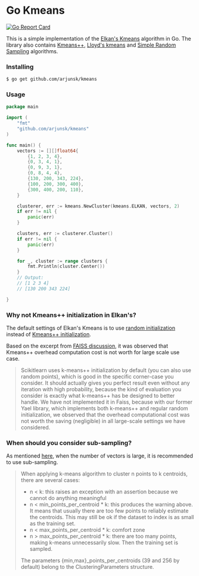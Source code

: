 # Go Kmeans

[![Go Report Card](https://goreportcard.com/badge/github.com/arjunsk/kmeans)](https://goreportcard.com/report/github.com/arjunsk/kmeans)

This is a simple implementation of the [Elkan's Kmeans](https://cdn.aaai.org/ICML/2003/ICML03-022.pdf)
algorithm in Go. The library also contains [Kmeans++](https://en.wikipedia.org/wiki/K-means%2B%2B),
[Lloyd's kmeans](https://en.wikipedia.org/wiki/K-means_clustering#Standard_algorithm_(naive_k-means)) and
[Simple Random Sampling](https://en.wikipedia.org/wiki/Simple_random_sample) algorithms.

### Installing

```sh
$ go get github.com/arjunsk/kmeans
```

### Usage

```go
package main

import (
	"fmt"
	"github.com/arjunsk/kmeans"
)

func main() {
	vectors := [][]float64{
		{1, 2, 3, 4},
		{0, 3, 4, 1},
		{0, 9, 3, 1},
		{0, 8, 4, 4},
		{130, 200, 343, 224},
		{100, 200, 300, 400},
		{300, 400, 200, 110},
	}

	clusterer, err := kmeans.NewCluster(kmeans.ELKAN, vectors, 2)
	if err != nil {
		panic(err)
	}

	clusters, err := clusterer.Cluster()
	if err != nil {
		panic(err)
	}

	for _, cluster := range clusters {
		fmt.Println(cluster.Center())
	}
	// Output:
	// [1 2 3 4]
	// [130 200 343 224]

}
```

### Why not Kmeans++ initialization in Elkan's?

The default settings of Elkan's Kmeans is to use [random initialization](/initializer/random.go)
instead of  [Kmeans++ initialization](/initializer/kmeans_plus_plus.go).

Based on the excerpt
from [FAISS discussion](https://github.com/facebookresearch/faiss/issues/268#issuecomment-348184505), it was observed
that Kmeans++ overhead computation cost is not worth for large scale use case.

> Scikitlearn uses k-means++ initialization by default (you can also use random points), which is good in the specific
> corner-case you consider. It should actually gives you perfect result even without any iteration with high
> probability,
> because the kind of evaluation you consider is exactly what k-means++ has be designed to better handle.
> We have not implemented it in Faiss, because with our former Yael library, which implements both k-means++ and regular
> random initialization, we observed that the overhead computational cost was not worth the saving (negligible) in all
> large-scale settings we have considered.

### When should you consider sub-sampling?

As mentioned [here](https://github.com/facebookresearch/faiss/wiki/FAQ#can-i-ignore-warning-clustering-xxx-points-to-yyy-centroids),
when the number of vectors is large, it is recommended to use sub-sampling.


> When applying k-means algorithm to cluster n points to k centroids, there are several cases:
> 
> - n < k: this raises an exception with an assertion because we cannot do anything meaningful
> - n < min_points_per_centroid * k: this produces the warning above. It means that usually there are too few points to
  reliably estimate the centroids. This may still be ok if the dataset to index is as small as the training set.
> - n < max_points_per_centroid * k: comfort zone
> - n > max_points_per_centroid * k: there are too many points, making k-means unnecessarily slow. Then the training set
  is sampled.
>
>The parameters {min,max}_points_per_centroids (39 and 256 by default) belong to the ClusteringParameters structure.

